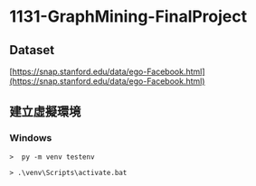 # 1131-GraphMining-FinalProject

## Dataset

[https://snap.stanford.edu/data/ego-Facebook.html](https://snap.stanford.edu/data/ego-Facebook.html)

## 建立虛擬環境

### Windows

```
>  py -m venv testenv
```

```
> .\venv\Scripts\activate.bat
```
